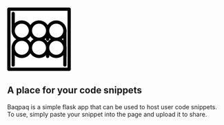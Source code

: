 ![baqpaq](/static/logo.svg)

## A place for your code snippets

Baqpaq is a simple flask app that can be used to host user code snippets. To use, simply paste your snippet into the page and upload it to share.
